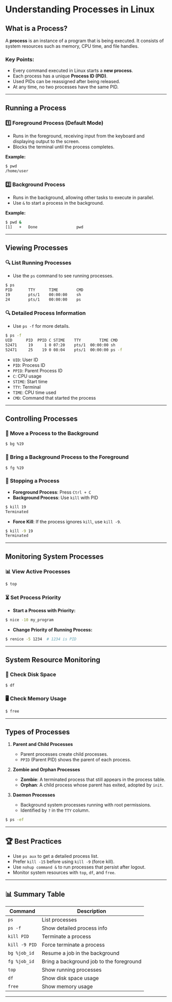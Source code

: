 # Understanding Processes in Linux

## What is a Process?
A **process** is an instance of a program that is being executed. It consists of system resources such as memory, CPU time, and file handles.

### Key Points:
- Every command executed in Linux starts a **new process**.
- Each process has a unique **Process ID (PID)**.
- Used PIDs can be reassigned after being released.
- At any time, no two processes have the same PID.

---

## Running a Process
### 1️⃣ Foreground Process (Default Mode)
- Runs in the foreground, receiving input from the keyboard and displaying output to the screen.
- Blocks the terminal until the process completes.

**Example:**
```bash
$ pwd
/home/user
```

### 2️⃣ Background Process
- Runs in the background, allowing other tasks to execute in parallel.
- Use `&` to start a process in the background.

**Example:**
```bash
$ pwd &
[1]   +   Done                 pwd
```

---

## Viewing Processes
### 🔍 List Running Processes
- Use the `ps` command to see running processes.

```bash
$ ps
PID       TTY      TIME        CMD
19        pts/1    00:00:00    sh
24        pts/1    00:00:00    ps
```

### 🔍 Detailed Process Information
- Use `ps -f` for more details.

```bash
$ ps -f
UID      PID  PPID C STIME    TTY        TIME CMD
52471     19     1 0 07:20    pts/1  00:00:00 sh
52471     25    19 0 08:04    pts/1  00:00:00 ps -f
```

- `UID`: User ID
- `PID`: Process ID
- `PPID`: Parent Process ID
- `C`: CPU usage
- `STIME`: Start time
- `TTY`: Terminal
- `TIME`: CPU time used
- `CMD`: Command that started the process

---

## Controlling Processes
### 🚀 Move a Process to the Background
```bash
$ bg %19
```
### 🎯 Bring a Background Process to the Foreground
```bash
$ fg %19
```

### 🛑 Stopping a Process
- **Foreground Process**: Press `Ctrl + C`
- **Background Process**: Use `kill` with PID

```bash
$ kill 19
Terminated
```
- **Force Kill**: If the process ignores `kill`, use `kill -9`.
```bash
$ kill -9 19
Terminated
```

---

## Monitoring System Processes
### 📊 View Active Processes
```bash
$ top
```

### ⏳ Set Process Priority
- **Start a Process with Priority:**
```bash
$ nice -10 my_program
```
- **Change Priority of Running Process:**
```bash
$ renice -5 1234  # 1234 is PID
```

---

## System Resource Monitoring
### 📁 Check Disk Space
```bash
$ df
```
### 🖥️ Check Memory Usage
```bash
$ free
```

---

## Types of Processes
1. **Parent and Child Processes**
   - Parent processes create child processes.
   - `PPID` (Parent PID) shows the parent of each process.

2. **Zombie and Orphan Processes**
   - **Zombie**: A terminated process that still appears in the process table.
   - **Orphan**: A child process whose parent has exited, adopted by `init`.

3. **Daemon Processes**
   - Background system processes running with root permissions.
   - Identified by `?` in the `TTY` column.

```bash
$ ps -ef
```

---

## 🏆 Best Practices
- Use `ps aux` to get a detailed process list.
- Prefer `kill -15` before using `kill -9` (force kill).
- Use `nohup command &` to run processes that persist after logout.
- Monitor system resources with `top`, `df`, and `free`.

---

## 📊 Summary Table
| Command | Description |
|---------|-------------|
| `ps` | List processes |
| `ps -f` | Show detailed process info |
| `kill PID` | Terminate a process |
| `kill -9 PID` | Force terminate a process |
| `bg %job_id` | Resume a job in the background |
| `fg %job_id` | Bring a background job to the foreground |
| `top` | Show running processes |
| `df` | Show disk space usage |
| `free` | Show memory usage |

---
